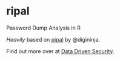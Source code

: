 ripal
=====

Password Dump Analysis in R

*Heavily* based on [pipal](https://github.com/digininja/pipal) by @digininja.

Find out more over at [Data Driven Security](http://datadrivensecurity.info/blog/posts/2014/Feb/ripal/).
